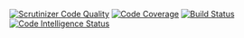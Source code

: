 [![Scrutinizer Code Quality](https://scrutinizer-ci.com/g/EmilAbra/report/badges/quality-score.png?b=main)](https://scrutinizer-ci.com/g/EmilAbra/report/?branch=main)
[![Code Coverage](https://scrutinizer-ci.com/g/EmilAbra/report/badges/coverage.png?b=main)](https://scrutinizer-ci.com/g/EmilAbra/report/?branch=main)
[![Build Status](https://scrutinizer-ci.com/g/EmilAbra/report/badges/build.png?b=main)](https://scrutinizer-ci.com/g/EmilAbra/report/build-status/main)
[![Code Intelligence Status](https://scrutinizer-ci.com/g/EmilAbra/report/badges/code-intelligence.svg?b=main)](https://scrutinizer-ci.com/code-intelligence)
